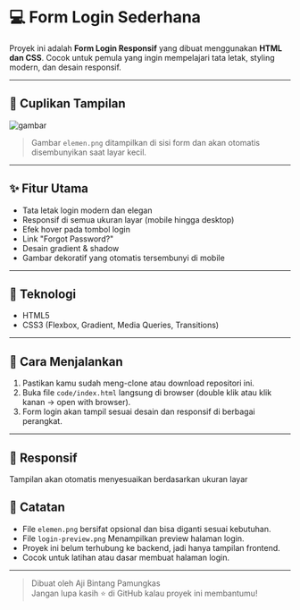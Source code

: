 
# 💻 Form Login Sederhana

Proyek ini adalah **Form Login Responsif** yang dibuat menggunakan **HTML dan CSS**. Cocok untuk pemula yang ingin mempelajari tata letak, styling modern, dan desain responsif.

---

## 📸 Cuplikan Tampilan

![gambar](../form%20login%201/img/login-preview.png)
> Gambar `elemen.png` ditampilkan di sisi form dan akan otomatis disembunyikan saat layar kecil.

---

## ✨ Fitur Utama

- Tata letak login modern dan elegan
- Responsif di semua ukuran layar (mobile hingga desktop)
- Efek hover pada tombol login
- Link "Forgot Password?"
- Desain gradient & shadow
- Gambar dekoratif yang otomatis tersembunyi di mobile

---

## 🧰 Teknologi

- HTML5
- CSS3 (Flexbox, Gradient, Media Queries, Transitions)

---

## 🚀 Cara Menjalankan

1. Pastikan kamu sudah meng-clone atau download repositori ini.
2. Buka file `code/index.html` langsung di browser (double klik atau klik kanan → open with browser).
3. Form login akan tampil sesuai desain dan responsif di berbagai perangkat.

---

## 📱 Responsif

Tampilan akan otomatis menyesuaikan berdasarkan ukuran layar

## 📝 Catatan

- File `elemen.png` bersifat opsional dan bisa diganti sesuai kebutuhan.
- File `login-preview.png` Menampilkan preview halaman login.
- Proyek ini belum terhubung ke backend, jadi hanya tampilan frontend.
- Cocok untuk latihan atau dasar membuat halaman login.

---

> Dibuat oleh Aji Bintang Pamungkas  
> Jangan lupa kasih ⭐ di GitHub kalau proyek ini membantumu!
